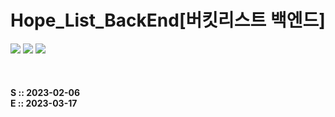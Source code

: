 # Hope_List_BackEnd[버킷리스트 백엔드]
<img src="https://img.shields.io/badge/IntelliJ IDEA-000000?style=for-the-badge&logo=IntelliJ IDEA&logoColor=white"> <img src="https://img.shields.io/badge/SpringBoot-6DB33F?style=for-the-badge&logo=SpringBoot&logoColor=white"> <img src="https://img.shields.io/badge/Spring Security-6DB33F?style=for-the-badge&logo=Spring Security&logoColor=white">

<br>
<h4>S :: 2023-02-06 <br>
    E :: 2023-03-17</h4>

